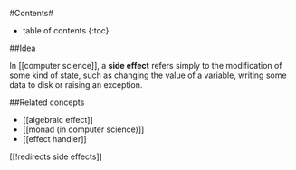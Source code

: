 #Contents#
* table of contents
{:toc}

##Idea 

In [[computer science]], a **side effect** refers simply to the modification of some kind of state, such as changing the value of a variable, writing some data to disk or raising an exception.

##Related concepts

* [[algebraic effect]]
* [[monad (in computer science)]]
* [[effect handler]]

[[!redirects side effects]]


